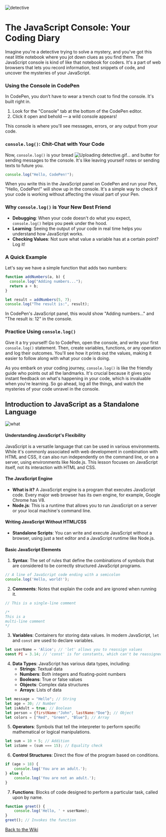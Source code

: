 ![detective](https://github.com/nayaba/pw-lesson-02/assets/9198401/9e3b6399-a9c2-465b-b046-c8e0903a6743)

# The JavaScript Console: Your Coding Diary

Imagine you're a detective trying to solve a mystery, and you've got this neat little notebook where you jot down clues as you find them. The JavaScript console is kind of like that notebook for coders. It's a part of web browsers that lets you record information, test snippets of code, and uncover the mysteries of your JavaScript.

### Using the Console in CodePen

In CodePen, you don’t have to wear a trench coat to find the console. It's built right in.

1. Look for the "Console" tab at the bottom of the CodePen editor.
2. Click it open and behold — a wild console appears!

This console is where you'll see messages, errors, or any output from your code.

### `console.log()`: Chit-Chat with Your Code

Now, `console.log()` is your bread ![Uploading detective.gif…]()
and butter for sending messages to the console. It's like leaving yourself notes or sending texts to future you.

```javascript
console.log("Hello, CodePen!");
```

When you write this in the JavaScript panel on CodePen and run your Pen, "Hello, CodePen!" will show up in the console. It's a simple way to check if your code is working without affecting the visual part of your Pen.

### Why `console.log()` is Your New Best Friend

- **Debugging**: When your code doesn't do what you expect, `console.log()` helps you peek under the hood.
- **Learning**: Seeing the output of your code in real time helps you understand how JavaScript works.
- **Checking Values**: Not sure what value a variable has at a certain point? Log it!

### A Quick Example

Let's say we have a simple function that adds two numbers:

```javascript
function addNumbers(a, b) {
  console.log("Adding numbers...");
  return a + b;
}

let result = addNumbers(5, 7);
console.log("The result is:", result);
```

In CodePen's JavaScript panel, this would show "Adding numbers..." and "The result is: 12" in the console.

### Practice Using `console.log()`

Give it a try yourself! Go to CodePen, open the console, and write your first `console.log()` statement. Then, create variables, functions, or any operation and log their outcomes. You'll see how it prints out the values, making it easier to follow along with what your code is doing.

As you embark on your coding journey, `console.log()` is like the friendly guide who points out all the landmarks. It's crucial because it gives you instant feedback on what's happening in your code, which is invaluable when you're learning. So go ahead, log all the things, and watch the mysteries of your code unravel in the console.

##  Introduction to JavaScript as a Standalone Language

![what](https://github.com/nayaba/pw-lesson-02/assets/9198401/086a4d1e-382c-4c3f-b2e3-2f3b9e956ba4)

#### Understanding JavaScript's Flexibility

JavaScript is a versatile language that can be used in various environments. While it's commonly associated with web development in combination with HTML and CSS, it can also run independently on the command line, or on a server, using environments like Node.js. This lesson focuses on JavaScript itself, not its interaction with HTML and CSS.

#### The JavaScript Engine

- **What is it?** A JavaScript engine is a program that executes JavaScript code. Every major web browser has its own engine, for example, Google Chrome has V8.
- **Node.js**: This is a runtime that allows you to run JavaScript on a server or your local machine's command line.

#### Writing JavaScript Without HTML/CSS

- **Standalone Scripts**: You can write and execute JavaScript without a browser, using just a text editor and a JavaScript runtime like Node.js.
  
#### Basic JavaScript Elements

1. **Syntax**: The set of rules that define the combinations of symbols that are considered to be correctly structured JavaScript programs.

```javascript
// A line of JavaScript code ending with a semicolon
console.log('Hello, world!');
```

2. **Comments**: Notes that explain the code and are ignored when running it.

```javascript
// This is a single-line comment

/*
This is a
multi-line comment
*/
```

3. **Variables**: Containers for storing data values. In modern JavaScript, `let` and `const` are used to declare variables.

```javascript
let userName = 'Alice'; // 'let' allows you to reassign values
const PI = 3.14; // 'const' is for constants, which can't be reassigned
```

4. **Data Types**: JavaScript has various data types, including:
   - **Strings**: Textual data
   - **Numbers**: Both integers and floating-point numbers
   - **Booleans**: True or false values
   - **Objects**: Complex data structures
   - **Arrays**: Lists of data

```javascript
let message = "Hello"; // String
let age = 30; // Number
let isAdult = true; // Boolean
let person = {firstName:"John", lastName:"Doe"}; // Object
let colors = ["Red", "Green", "Blue"]; // Array
```

5. **Operators**: Symbols that tell the interpreter to perform specific mathematical or logical manipulations.

```javascript
let sum = 10 + 5; // Addition
let isSame = (sum === 15); // Equality check
```

6. **Control Structures**: Direct the flow of the program based on conditions.

```javascript
if (age > 18) {
    console.log('You are an adult.');
} else {
    console.log('You are not an adult.');
}
```

7. **Functions**: Blocks of code designed to perform a particular task, called upon by name.

```javascript
function greet() {
    console.log('Hello, ' + userName);
}
greet(); // Invokes the function
```

[Back to the Wiki](https://github.com/nayaba/pw-wiki)
